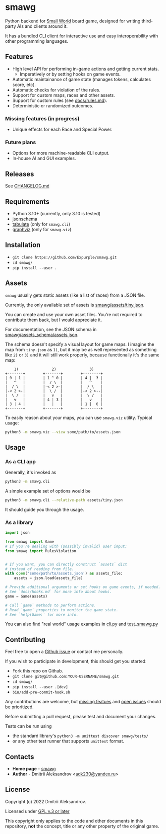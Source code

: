 # smawg

Python backend for
[Small World](https://en.m.wikipedia.org/wiki/Small_World_(board_game))
board game,
designed for writing third-party AIs and clients around it.

It has a bundled CLI client for interactive use
and easy interoperability with other programming languages.

## Features

* High level API for performing in-game actions and getting current stats.
    * Imperatively or by setting hooks on game events.
* Automatic maintainance of game state (manages tokens, calculates score, etc).
* Automatic checks for violation of the rules.
* Support for custom maps, races and other assets.
* Support for custom rules (see [docs/rules.md](docs/rules.md)).
* Deterministic or randomized outcomes.

### Missing features (in progress)

* Unique effects for each Race and Special Power.

### Future plans

* Options for more machine-readable CLI output.
* In-house AI and GUI examples.

## Releases

See [CHANGELOG.md](./CHANGELOG.md)

## Requirements

* Python 3.10+ (currently, only 3.10 is tested)
* [jsonschema](https://github.com/Julian/jsonschema)
* [tabulate](https://github.com/astanin/python-tabulate) (only for `smawg.cli`)
* [graphviz](https://github.com/xflr6/graphviz) (only for `smawg.viz`)

## Installation

* `git clone https://github.com/Expurple/smawg.git`
* `cd smawg/`
* `pip install --user .`

## Assets

`smawg` usually gets static assets (like a list of races) from a JSON file.

Currently, the only available set of assets is
[smawg/assets/tiny.json](smawg/assets/tiny.json).

You can create and use your own asset files.
You're not required to contribute them back, but I would appreciate it.

For documentation, see the JSON schema in
[smawg/assets_schema/assets.json](smawg/assets_schema/assets.json).

The schema doesn't specify a visual layout for game maps.
I imagine the map from `tiny.json` as `1)`, but it may be as well represented
as something like `2)` or `3)` and it will still work properly,
because functionally it's the same map:

```text
    1)               2)               3)
+-------+        +-------+        +--------+
| 0 | 1 |        | 1 ^ 0 |        | 4 |  3 |
|   ^   |        |  / \  |        |   ^    |
|  / \  |        |-< 2 >-|        |  / \   |
|-< 2 >-|        |  \ /  |        |-< 2 >--|
|  \ /  |        |   v   |        |  \ /   |
|   v   |        | 4 | 3 |        |   v    |
| 3 | 4 |        |   |   |        | 1 |  0 |
+-------+        +-------+        +--------+
```

To easily reason about your maps, you can use `smawg.viz` utility.
Typical usage:

```bash
python3 -m smawg.viz --view some/path/to/assets.json
```

## Usage

### As a CLI app

Generally, it's invoked as

```bash
python3 -m smawg.cli
```

A simple example set of options would be

```bash
python3 -m smawg.cli --relative-path assets/tiny.json
```

It should guide you through the usage.

### As a library

```python
import json

from smawg import Game
# If you're dealing with (possibly invalid) user input:
from smawg import RulesViolation


# If you want, you can directly construct `assets` dict
# instead of reading from file.
with open('some/path/to/assets.json') as assets_file:
    assets = json.load(assets_file)

# Provide additional arguments or set hooks on game events, if needed.
# See `docs/hooks.md` for more info about hooks.
game = Game(assets)

# Call `game` methods to perform actions.
# Read `game` properties to monitor the game state.
# See `help(Game)` for more info.
```

You can also find "real world" usage examples in
[cli.py](./smawg/cli.py) and [test_smawg.py](./smawg/tests/test_smawg.py)

## Contributing

Feel free to open a
[Github issue](https://github.com/Expurple/smawg/issues/new/choose)
or contact me personally.

If you wish to participate in development, this should get you started:

* Fork this repo on Github.
* `git clone git@github.com:YOUR-USERNAME/smawg.git`
* `cd smawg/`
* `pip install --user .[dev]`
* `bin/add-pre-commit-hook.sh`

Any contributions are welcome, but [missing featues](#features) and
[open issues](https://github.com/Expurple/smawg/issues) should be prioritized.

Before submitting a pull request, please test and document your changes.

Tests can be run using

* the standard library's `python3 -m unittest discover smawg/tests/`
* or any other test runner that supports `unittest` format.

## Contacts

* **Home page** - [smawg](https://github.com/expurple/smawg)
* **Author** - Dmitrii Aleksandrov <adk230@yandex.ru\>

## License

Copyright (c) 2022 Dmitrii Aleksandrov.

Licensed under [GPL v.3 or later](./LICENSE)

This copyright only applies to the code and other documents in this repository,
**not** the concept, title or any other property of the original game.
